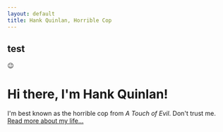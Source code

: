 ```yaml
---
layout: default
title: Hank Quinlan, Horrible Cop
---
```


## test

:wink:

<div class="blurb">
	<h1>Hi there, I'm Hank Quinlan!</h1>
	<p>I'm best known as the horrible cop from <em>A Touch of Evil</em>. Don't trust me. <a href="/about">Read more about my life...</a></p>
</div>
